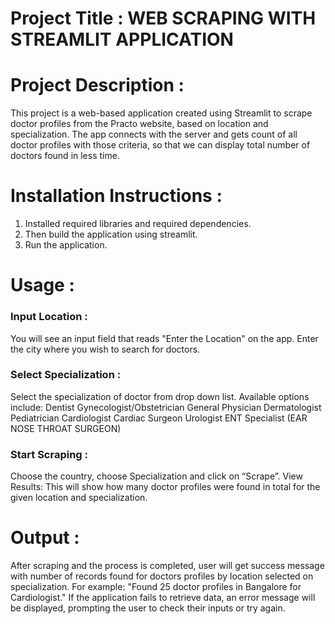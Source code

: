 # Project Title : WEB SCRAPING WITH STREAMLIT APPLICATION
# Project Description : 
This project is a web-based application created using Streamlit to scrape doctor profiles from the Practo website, based on location and specialization.
The app connects with the server and gets count of all doctor profiles with those criteria, so that we can display total number of doctors found in less time.

# Installation Instructions : 
1. Installed required libraries and required dependencies.
2. Then build the application using streamlit.
3. Run the application.

# Usage : 
### Input Location : 
You will see an input field that reads "Enter the Location" on the app. Enter the city where you wish to search for doctors.
### Select Specialization : 
Select the specialization of doctor from drop down list. Available options include:
Dentist
Gynecologist/Obstetrician
General Physician
Dermatologist
Pediatrician
Cardiologist
Cardiac Surgeon
Urologist
ENT Specialist (EAR NOSE THROAT SURGEON)
### Start Scraping : 
Choose the country, choose Specialization and click on “Scrape”.
View Results:
This will show how many doctor profiles were found in total for the given location and specialization. 

# Output : 
After scraping and the process is completed, user will get success message with number of records found for doctors profiles by location selected on specialization.
For example:
"Found 25 doctor profiles in Bangalore for Cardiologist."
If the application fails to retrieve data, an error message will be displayed, prompting the user to check their inputs or try again.
